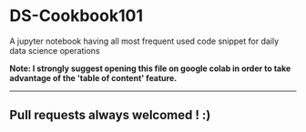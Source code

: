 # DS-Cookbook101
A jupyter notebook having all most frequent used code snippet for daily data science operations <br>

__Note: I strongly suggest opening this file on google colab in order to take advantage of the 'table of content' feature.__

<hr>

## Pull requests always welcomed ! :)




